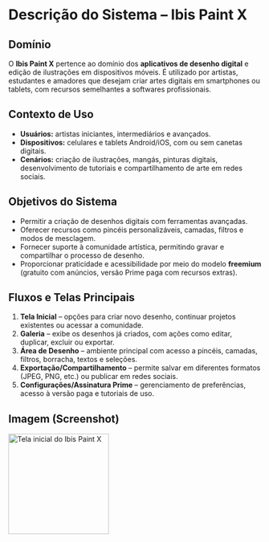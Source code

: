 # Descrição do Sistema – Ibis Paint X

## Domínio
O **Ibis Paint X** pertence ao domínio dos **aplicativos de desenho digital** e edição de ilustrações em dispositivos móveis. É utilizado por artistas, estudantes e amadores que desejam criar artes digitais em smartphones ou tablets, com recursos semelhantes a softwares profissionais.

## Contexto de Uso
- **Usuários:** artistas iniciantes, intermediários e avançados.  
- **Dispositivos:** celulares e tablets Android/iOS, com ou sem canetas digitais.  
- **Cenários:** criação de ilustrações, mangás, pinturas digitais, desenvolvimento de tutoriais e compartilhamento de arte em redes sociais.  

## Objetivos do Sistema
- Permitir a criação de desenhos digitais com ferramentas avançadas.  
- Oferecer recursos como pincéis personalizáveis, camadas, filtros e modos de mesclagem.  
- Fornecer suporte à comunidade artística, permitindo gravar e compartilhar o processo de desenho.  
- Proporcionar praticidade e acessibilidade por meio do modelo **freemium** (gratuito com anúncios, versão Prime paga com recursos extras).  

## Fluxos e Telas Principais
1. **Tela Inicial** – opções para criar novo desenho, continuar projetos existentes ou acessar a comunidade.  
2. **Galeria** – exibe os desenhos já criados, com ações como editar, duplicar, excluir ou exportar.  
3. **Área de Desenho** – ambiente principal com acesso a pincéis, camadas, filtros, borracha, textos e seleções.  
4. **Exportação/Compartilhamento** – permite salvar em diferentes formatos (JPEG, PNG, etc.) ou publicar em redes sociais.  
5. **Configurações/Assinatura Prime** – gerenciamento de preferências, acesso à versão paga e tutoriais de uso.  

## Imagem (Screenshot)

<img src="https://github.com/user-attachments/assets/d350faf2-ec02-4f60-84f4-180178d829e3" alt="Tela inicial do Ibis Paint X" width="200"/>





